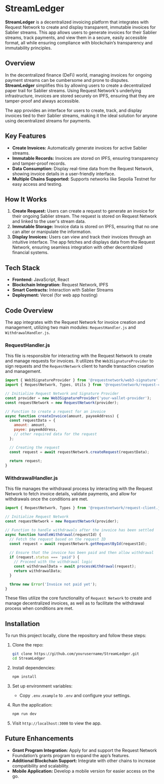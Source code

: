 # StreamLedger

**StreamLedger** is a decentralized invoicing platform that integrates with Request Network to create and display transparent, immutable invoices for Sablier streams. This app allows users to generate invoices for their Sablier streams, track payments, and view them in a secure, easily accessible format, all while ensuring compliance with blockchain’s transparency and immutability principles.

## Overview

In the decentralized finance (DeFi) world, managing invoices for ongoing payment streams can be cumbersome and prone to disputes. **StreamLedger** simplifies this by allowing users to create a decentralized paper trail for Sablier streams. Using Request Network's underlying infrastructure, invoices are stored securely on IPFS, ensuring that they are tamper-proof and always accessible. 

The app provides an interface for users to create, track, and display invoices tied to their Sablier streams, making it the ideal solution for anyone using decentralized streams for payments.

## Key Features

- **Create Invoices:** Automatically generate invoices for active Sablier streams.
- **Immutable Records:** Invoices are stored on IPFS, ensuring transparency and tamper-proof records.
- **Data Consumption:** Display real-time data from the Request Network, showing invoice details in a user-friendly interface.
- **Multiple Chains Supported:** Supports networks like Sepolia Testnet for easy access and testing.

## How It Works

1. **Create Request:** Users can create a request to generate an invoice for their ongoing Sablier stream. The request is stored on Request Network and linked to the user's stream data.
2. **Immutable Storage:** Invoice data is stored on IPFS, ensuring that no one can alter or manipulate the information.
3. **Display Invoices:** Users can view and track their invoices through an intuitive interface. The app fetches and displays data from the Request Network, ensuring seamless integration with other decentralized financial systems.

## Tech Stack

- **Frontend:** JavaScript, React
- **Blockchain Integration:** Request Network, IPFS
- **Smart Contracts:** Interaction with Sablier Streams
- **Deployment:** Vercel (for web app hosting)

## Code Overview

The app integrates with the Request Network for invoice creation and management, utilizing two main modules: `RequestHandler.js` and `WithdrawalHandler.js`.

### **RequestHandler.js**
This file is responsible for interacting with the Request Network to create and manage requests for invoices. It utilizes the `Web3SignatureProvider` to sign requests and the `RequestNetwork` client to handle transaction creation and management.

```javascript
import { Web3SignatureProvider } from '@requestnetwork/web3-signature';
import { RequestNetwork, Types, Utils } from '@requestnetwork/request-client.js';

// Initialize Request Network and Signature Provider
const provider = new Web3SignatureProvider('your-wallet-provider');
const requestNetwork = new RequestNetwork(provider);

// Function to create a request for an invoice
async function createInvoice(amount, payeeAddress) {
  const requestData = {
    amount: amount, 
    payee: payeeAddress,
    // other required data for the request
  };

  // Creating the request
  const request = await requestNetwork.createRequest(requestData);
  
  return request;
}
```

### **WithdrawalHandler.js**
This file manages the withdrawal process by interacting with the Request Network to fetch invoice details, validate payments, and allow for withdrawals once the conditions are met.

```javascript
import { RequestNetwork, Types } from '@requestnetwork/request-client.js';

// Initialize Request Network
const requestNetwork = new RequestNetwork(provider);

// Function to handle withdrawals after the invoice has been settled
async function handleWithdrawal(requestId) {
  // Fetch the request based on the request ID
  const request = await requestNetwork.getRequestById(requestId);
  
  // Ensure that the invoice has been paid and then allow withdrawal
  if (request.status === 'paid') {
    // Proceed with the withdrawal logic
    const withdrawalData = await processWithdrawal(request);
    return withdrawalData;
  }

  throw new Error('Invoice not paid yet');
}
```

These files utilize the core functionality of `Request Network` to create and manage decentralized invoices, as well as to facilitate the withdrawal process when conditions are met.

## Installation

To run this project locally, clone the repository and follow these steps:

1. Clone the repo:
   ```bash
   git clone https://github.com/yourusername/StreamLedger.git
   cd StreamLedger
   ```

2. Install dependencies:
   ```bash
   npm install
   ```

3. Set up environment variables:
   - Copy `.env.example` to `.env` and configure your settings.

4. Run the application:
   ```bash
   npm run dev
   ```

5. Visit `http://localhost:3000` to view the app.

## Future Enhancements

- **Grant Program Integration:** Apply for and support the Request Network Foundation’s grants program to expand the app’s features.
- **Additional Blockchain Support:** Integrate with other chains to increase compatibility and scalability.
- **Mobile Application:** Develop a mobile version for easier access on the go.

